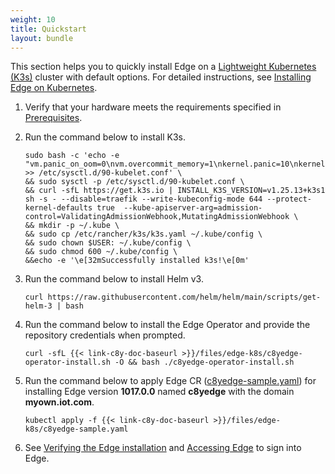 ```yaml
---
weight: 10
title: Quickstart
layout: bundle
---
```


This section helps you to quickly install Edge on a [Lightweight Kubernetes (K3s)](https://docs.k3s.io/installation) cluster with default options. For detailed instructions, see [Installing Edge on Kubernetes](/edge-k8s/installing-edge-on-k8/).

1. Verify that your hardware meets the requirements specified in [Prerequisites](/edge-k8s/installing-edge-on-k8/#prerequisites).

2. Run the command below to install K3s.

   ```shell
   sudo bash -c 'echo -e "vm.panic_on_oom=0\nvm.overcommit_memory=1\nkernel.panic=10\nkernel.panic_on_oops=1" >> /etc/sysctl.d/90-kubelet.conf' \
   && sudo sysctl -p /etc/sysctl.d/90-kubelet.conf \
   && curl -sfL https://get.k3s.io | INSTALL_K3S_VERSION=v1.25.13+k3s1 sh -s - --disable=traefik --write-kubeconfig-mode 644 --protect-kernel-defaults true  --kube-apiserver-arg=admission-control=ValidatingAdmissionWebhook,MutatingAdmissionWebhook \
   && mkdir -p ~/.kube \
   && sudo cp /etc/rancher/k3s/k3s.yaml ~/.kube/config \
   && sudo chown $USER: ~/.kube/config \
   && sudo chmod 600 ~/.kube/config \
   &&echo -e '\e[32mSuccessfully installed k3s!\e[0m'
   ```

3. Run the command below to install Helm v3.

   ```shell
   curl https://raw.githubusercontent.com/helm/helm/main/scripts/get-helm-3 | bash
   ```

4. Run the command below to install the Edge Operator and provide the repository credentials when prompted.

   ```shell
   curl -sfL {{< link-c8y-doc-baseurl >}}/files/edge-k8s/c8yedge-operator-install.sh -O && bash ./c8yedge-operator-install.sh
   ```

5. Run the command below to apply Edge CR ([c8yedge-sample.yaml](/files/edge-k8s/c8yedge-sample.yaml)) for installing Edge version **1017.0.0** named **c8yedge** with the domain **myown.iot.com**.

   ```shell
   kubectl apply -f {{< link-c8y-doc-baseurl >}}/files/edge-k8s/c8yedge-sample.yaml
   ```

6. See [Verifying the Edge installation](/edge-k8s/installing-edge-on-k8/#verifying-the-edge-installation) and [Accessing Edge](/edge-k8s/installing-edge-on-k8/#accessing-edge) to sign into Edge.
